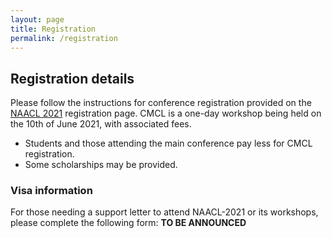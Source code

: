 ```yaml
---
layout: page
title: Registration
permalink: /registration
---
```



## Registration details

Please follow the instructions for conference registration provided on the [NAACL 2021](https://2021.naacl.org) registration page. CMCL is a one-day workshop being held on the 10th of June 2021, with associated fees. 

- Students and those attending the main conference pay less for CMCL registration.
- Some scholarships may be provided.


### Visa information

For those needing a support letter to attend NAACL-2021 or its workshops, please complete the following form: <b> TO BE ANNOUNCED </b>

